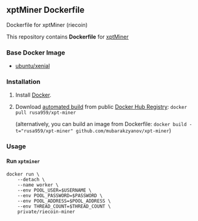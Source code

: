 ## xptMiner Dockerfile
Dockerfile for xptMiner (riecoin)

This repository contains **Dockerfile** for [xptMiner](https://github.com/dave-andersen/fastrie.git)

### Base Docker Image

* [ubuntu/xenial](https://hub.docker.com/r/library/ubuntu/tags/xenial/)


### Installation

1. Install [Docker](https://www.docker.com/).

2. Download [automated build](https://hub.docker.com/r/rusa959/xpt-miner/) from public [Docker Hub Registry](https://registry.hub.docker.com/): `docker pull rusa959/xpt-miner`

   (alternatively, you can build an image from Dockerfile: `docker build -t="rusa959/xpt-miner" github.com/mubarakzyanov/xpt-miner`)

### Usage

#### Run `xptminer`

    docker run \
        --detach \
        --name worker \
        --env POOL_USER=$USERNAME \
        --env POOL_PASSWORD=$PASSWORD \
        --env POOL_ADDRESS=$POOL_ADDRESS \
        --env THREAD_COUNT=$THREAD_COUNT \
        private/riecoin-miner
